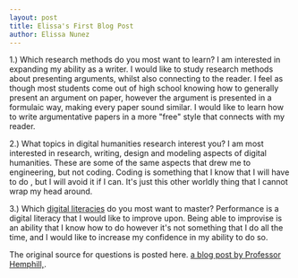 ```yaml
---
layout: post
title: Elissa's First Blog Post
author: Elissa Nunez
---
```


1.) Which research methods do you most want to learn?
I am interested in expanding my ability as a writer. I would like to study research methods about presenting arguments, whilst also connecting to the reader. I feel as though most students come out of high school knowing how to generally present an argument on paper, however the argument is presented in a formulaic way, making every paper sound similar. I would like to learn how to write argumentative papers in a more "free" style that connects with my reader.

2.) What topics in digital humanities research interest you?
I am most interested in research, writing, design and modeling aspects of digital humanities. These are some of the same aspects that drew me to engineering, but not coding. Coding is something that I know that I will have to do , but I will avoid it if I can. It's just this other worldly thing that I cannot wrap my head around.

3.) Which [digital literacies](https://libbyh.github.io/research-methods-in-digital-humanities/#cultural-competencies) do you most want to master?
Performance is a digital literacy that I would like to improve upon. Being able to improvise is an ability that I know how to do however it's not something that I do all the time, and I would like to increase my confidence in my ability to do so.

The original source for questions is posted here. [a blog post by Professor Hemphill,](https://libbyh.github.io/methods-f16/first-things-first/).
